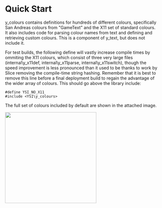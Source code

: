 # Quick Start
y_colours contains definitions for hundreds of different colours, specifically San Andreas colours from "GameText" and the X11 set of standard colours. It also includes code for parsing colour names from text and defining and retrieving custom colours. This is a component of y_text, but does not include it.

For test builds, the following define will vastly increase compile times by ommiting the X11 colours, which consist of three very large files (internal\y_x11def, internal\y_x11parse, internal\y_x11switch), though the speed improvement is less pronounced than it used to be thanks to work by Slice removing the compile-time string hashing. Remember that it is best to remove this line before a final deployment build to regain the advantage of the wider array of colours. This should go above the library include:
```pawn
#define YSI_NO_X11
#include <YSI\y_colours>
```
The full set of colours included by default are shown in the attached image.

<img height="300" align="center" src="https://static.wikia.nocookie.net/ysi/images/6/65/Y_colours.png/revision/latest/scale-to-width-down/1000?cb=20130205002244">
